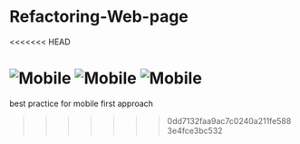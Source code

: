 # Refactoring-Web-page
<<<<<<< HEAD

![Mobile](/images/mobile.png)
![Mobile](/images/tablet.png)
![Mobile](/images/desktop.png)
=======
best practice for mobile first approach 
>>>>>>> 0dd7132faa9ac7c0240a211fe5883e4fce3bc532
